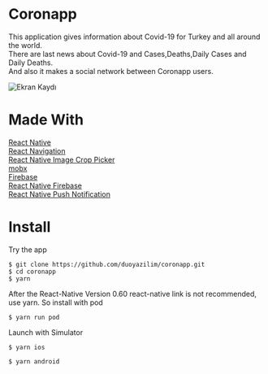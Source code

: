 # Coronapp

This application gives information about Covid-19 for Turkey and all around the world. <br />
There are last news about Covid-19 and Cases,Deaths,Daily Cases and Daily Deaths. <br />
And also it makes a social network between Coronapp users. <br />


![Ekran Kaydı](./src/RPReplay-Final1585332337.gif)


# Made With

[React Native](https://reactnative.dev)  <br />
[React Navigation](https://reactnavigation.org)  <br />
[React Native Image Crop Picker](https://github.com/ivpusic/react-native-image-crop-picker) <br />
[mobx](https://github.com/mobxjs/mobx-react) <br />
[Firebase](https://firebase.google.com/) <br />
[React Native Firebase](https://rnfirebase.io/) <br />
[React Native Push Notification](https://github.com/zo0r/react-native-push-notification) <br/>


# Install
Try the app

```
$ git clone https://github.com/duoyazilim/coronapp.git
$ cd coronapp
$ yarn

```
After the React-Native Version 0.60 react-native link is not recommended, use yarn. So install with pod
```
$ yarn run pod
```
Launch with Simulator

```
$ yarn ios

$ yarn android
```
